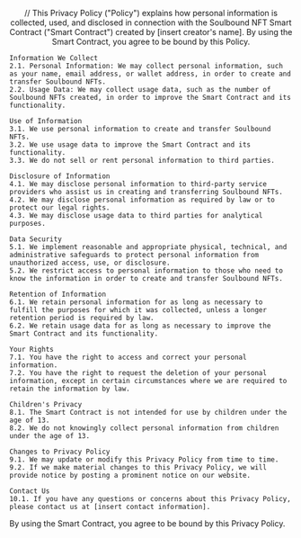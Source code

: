 <p align="center">
//     This Privacy Policy ("Policy") explains how personal information is collected, used, and disclosed in connection with the Soulbound NFT Smart Contract ("Smart Contract") created by [insert creator's name]. By using the Smart Contract, you agree to be bound by this Policy.

    Information We Collect
    2.1. Personal Information: We may collect personal information, such as your name, email address, or wallet address, in order to create and transfer Soulbound NFTs.
    2.2. Usage Data: We may collect usage data, such as the number of Soulbound NFTs created, in order to improve the Smart Contract and its functionality.

    Use of Information
    3.1. We use personal information to create and transfer Soulbound NFTs.
    3.2. We use usage data to improve the Smart Contract and its functionality.
    3.3. We do not sell or rent personal information to third parties.

    Disclosure of Information
    4.1. We may disclose personal information to third-party service providers who assist us in creating and transferring Soulbound NFTs.
    4.2. We may disclose personal information as required by law or to protect our legal rights.
    4.3. We may disclose usage data to third parties for analytical purposes.

    Data Security
    5.1. We implement reasonable and appropriate physical, technical, and administrative safeguards to protect personal information from unauthorized access, use, or disclosure.
    5.2. We restrict access to personal information to those who need to know the information in order to create and transfer Soulbound NFTs.

    Retention of Information
    6.1. We retain personal information for as long as necessary to fulfill the purposes for which it was collected, unless a longer retention period is required by law.
    6.2. We retain usage data for as long as necessary to improve the Smart Contract and its functionality.

    Your Rights
    7.1. You have the right to access and correct your personal information.
    7.2. You have the right to request the deletion of your personal information, except in certain circumstances where we are required to retain the information by law.

    Children's Privacy
    8.1. The Smart Contract is not intended for use by children under the age of 13.
    8.2. We do not knowingly collect personal information from children under the age of 13.

    Changes to Privacy Policy
    9.1. We may update or modify this Privacy Policy from time to time.
    9.2. If we make material changes to this Privacy Policy, we will provide notice by posting a prominent notice on our website.

    Contact Us
    10.1. If you have any questions or concerns about this Privacy Policy, please contact us at [insert contact information].

By using the Smart Contract, you agree to be bound by this Privacy Policy.
</p>
